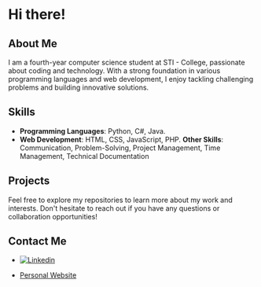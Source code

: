 # Hi there!

## About Me
I am a fourth-year computer science student at STI - College, passionate about coding and technology. With a strong foundation
in various programming languages and web development, I enjoy tackling challenging problems and building innovative solutions.

## Skills
- **Programming Languages**: Python, C#, Java.<br>
- **Web Development**: HTML, CSS, JavaScript, PHP.
**Other Skills**: Communication, Problem-Solving, Project Management, Time Management, Technical Documentation

## Projects



Feel free to explore my repositories to learn more about my work and interests. Don't hesitate to reach out if you have any questions or collaboration opportunities!

## Contact Me
- [![Linkedin](https://img.shields.io/badge/-Linkedin-blue?style=flat&logo=Linkedin&logoColor=white)](https://www.linkedin.com/in/audhymontesa)

- [Personal Website](https://github.com/Montesa-JAN/Personal-Website)
